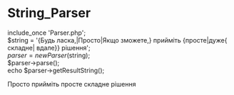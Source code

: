 # String_Parser

include_once 'Parser.php';  
$string = '{Будь ласка,|Просто|Якщо зможете,} прийміть {просте|дуже{ складне| вдале}} рішення';  
$parser = new Parser($string);  
$parser->parse();  
echo $parser->getResultString();

Просто прийміть просте складне рішення
